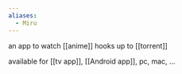 ```yaml
---
aliases:
  - Miru
---
```


an app to watch [[anime]]
hooks up to [[torrent]]

available for [[tv app]], [[Android app]], pc, mac, ...
